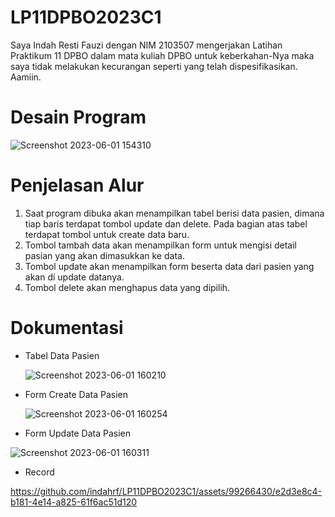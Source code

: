 # LP11DPBO2023C1

Saya Indah Resti Fauzi dengan NIM 2103507 mengerjakan Latihan Praktikum 11 DPBO dalam mata kuliah DPBO untuk keberkahan-Nya maka saya tidak melakukan kecurangan seperti yang telah dispesifikasikan. Aamiin.

# Desain Program

![Screenshot 2023-06-01 154310](https://github.com/indahrf/LP11DPBO2023C1/assets/99266430/c64fb895-332b-4c4c-a543-b9732c9c9bc9)

# Penjelasan Alur

1. Saat program dibuka akan menampilkan tabel berisi data pasien, dimana tiap baris terdapat tombol update dan delete. Pada bagian atas tabel terdapat tombol untuk create data baru.
2. Tombol tambah data akan menampilkan form untuk mengisi detail pasian yang akan dimasukkan ke data.
3. Tombol update akan menampilkan form beserta data dari pasien yang akan di update datanya.
4. Tombol delete akan menghapus data yang dipilih.

# Dokumentasi

- Tabel Data Pasien

  ![Screenshot 2023-06-01 160210](https://github.com/indahrf/LP11DPBO2023C1/assets/99266430/95d8866f-af60-4e33-9e0a-bdcbcb7aeb05)
  
- Form Create Data Pasien
  
  ![Screenshot 2023-06-01 160254](https://github.com/indahrf/LP11DPBO2023C1/assets/99266430/7201f189-f75f-4615-93e1-46af3f6d5372)
  
- Form Update Data Pasien

![Screenshot 2023-06-01 160311](https://github.com/indahrf/LP11DPBO2023C1/assets/99266430/c44720ef-cd59-4920-9ca0-f99a6172de4d)

- Record

https://github.com/indahrf/LP11DPBO2023C1/assets/99266430/e2d3e8c4-b181-4e14-a825-61f6ac51d120
